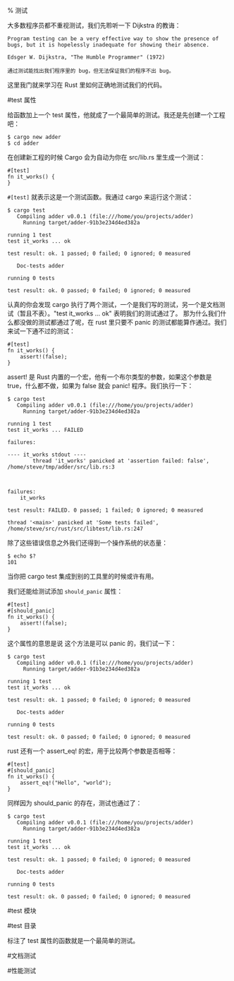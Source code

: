 % 测试

大多数程序员都不重视测试，我们先聆听一下 Dijkstra 的教诲：

    Program testing can be a very effective way to show the presence of bugs, but it is hopelessly inadequate for showing their absence.

    Edsger W. Dijkstra, "The Humble Programmer" (1972)

    通过测试能找出我们程序里的 bug，但无法保证我们的程序不出 bug。

这里我门就来学习在 Rust 里如何正确地测试我们的代码。

#test 属性

给函数加上一个 test 属性，他就成了一个最简单的测试。我还是先创建一个工程吧：

	$ cargo new adder
	$ cd adder

在创建新工程的时候 Cargo 会为自动为你在 src/lib.rs 里生成一个测试：

	#[test]
	fn it_works() {
	}

`#[test]` 就表示这是一个测试函数。我通过 cargo 来运行这个测试：

	$ cargo test
	   Compiling adder v0.0.1 (file:///home/you/projects/adder)
	     Running target/adder-91b3e234d4ed382a

	running 1 test
	test it_works ... ok

	test result: ok. 1 passed; 0 failed; 0 ignored; 0 measured

	   Doc-tests adder

	running 0 tests

	test result: ok. 0 passed; 0 failed; 0 ignored; 0 measured

认真的你会发现 cargo 执行了两个测试，一个是我们写的测试，另一个是文档测试（暂且不表）。"test it_works ... ok" 表明我们的测试通过了。
那为什么我们什么都没做的测试都通过了呢，在 rust 里只要不 panic 的测试都能算作通过。我们来试一下通不过的测试：

	#[test]
	fn it_works() {
	    assert!(false);
	}
	
assert! 是 Rust 内置的一个宏，他有一个布尔类型的参数，如果这个参数是 true，什么都不做，如果为 false 就会 panic! 程序。我们执行一下：

	$ cargo test
	   Compiling adder v0.0.1 (file:///home/you/projects/adder)
	     Running target/adder-91b3e234d4ed382a

	running 1 test
	test it_works ... FAILED

	failures:

	---- it_works stdout ----
	        thread 'it_works' panicked at 'assertion failed: false', /home/steve/tmp/adder/src/lib.rs:3



	failures:
	    it_works

	test result: FAILED. 0 passed; 1 failed; 0 ignored; 0 measured

	thread '<main>' panicked at 'Some tests failed', /home/steve/src/rust/src/libtest/lib.rs:247

除了这些错误信息之外我们还得到一个操作系统的状态量：

	$ echo $?
	101

当你把 cargo test 集成到别的工具里的时候或许有用。

我们还能给测试添加 `should_panic` 属性：

	#[test]
	#[should_panic]
	fn it_works() {
	    assert!(false);
	}

这个属性的意思是说 这个方法是可以 panic 的，我们试一下：

	$ cargo test
	   Compiling adder v0.0.1 (file:///home/you/projects/adder)
	     Running target/adder-91b3e234d4ed382a

	running 1 test
	test it_works ... ok

	test result: ok. 1 passed; 0 failed; 0 ignored; 0 measured

	   Doc-tests adder

	running 0 tests

	test result: ok. 0 passed; 0 failed; 0 ignored; 0 measured

rust 还有一个 assert_eq! 的宏，用于比较两个参数是否相等：

	#[test]
	#[should_panic]
	fn it_works() {
	    assert_eq!("Hello", "world");
	}

同样因为 should_panic 的存在，测试也通过了：

	$ cargo test
	   Compiling adder v0.0.1 (file:///home/you/projects/adder)
	     Running target/adder-91b3e234d4ed382a

	running 1 test
	test it_works ... ok

	test result: ok. 1 passed; 0 failed; 0 ignored; 0 measured

	   Doc-tests adder

	running 0 tests

	test result: ok. 0 passed; 0 failed; 0 ignored; 0 measured

#test 模块

#test 目录

标注了 test 属性的函数就是一个最简单的测试。

#文档测试

#性能测试